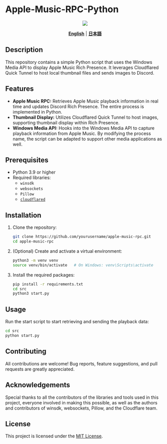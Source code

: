 # Apple-Music-RPC-Python

<div align="center">
  <img src=https://github.com/user-attachments/assets/c5aa0385-f875-4f49-8ce4-32510d36d95e>
</div>

<p align="center">
  <a href="./README.md"><strong>English</strong></a> | 
  <a href="./README_ja.md"><strong>日本語</strong></a>
</p>

## Description

This repository contains a simple Python script that uses the Windows Media API to display Apple Music Rich Presence. It leverages Cloudflared Quick Tunnel to host local thumbnail files and sends images to Discord.

## Features

- **Apple Music RPC:** Retrieves Apple Music playback information in real time and updates Discord Rich Presence. The entire process is implemented in Python.
- **Thumbnail Display:** Utilizes Cloudflared Quick Tunnel to host images, supporting thumbnail display within Rich Presence.
- **Windows Media API:** Hooks into the Windows Media API to capture playback information from Apple Music. By modifying the process name, the script can be adapted to support other media applications as well.

## Prerequisites

- Python 3.9 or higher
- Required libraries:
  - `winsdk`
  - `websockets`
  - `Pillow`
  - [`cloudflared`](https://developers.cloudflare.com/cloudflare-one/connections/connect-networks/downloads/)

## Installation

1. Clone the repository:
    ```bash
    git clone https://github.com/yourusername/apple-music-rpc.git
    cd apple-music-rpc
    ```

2. (Optional) Create and activate a virtual environment:
    ```bash
    python3 -m venv venv
    source venv/bin/activate   # On Windows: venv\Scripts\activate
    ```

3. Install the required packages:
    ```bash
    pip install -r requirements.txt
    cd src
    python3 start.py
    ```

## Usage

Run the start script to start retrieving and sending the playback data:
```bash
cd src
python start.py
```

## Contributing
All contributions are welcome! Bug reports, feature suggestions, and pull requests are greatly appreciated.

## Acknowledgements
Special thanks to all the contributors of the libraries and tools used in this project, everyone involved in making this possible, as well as the authors and contributors of winsdk, websockets, Pillow, and the Cloudflare team.

## License

This project is licensed under the [MIT License](./LICENSE).
